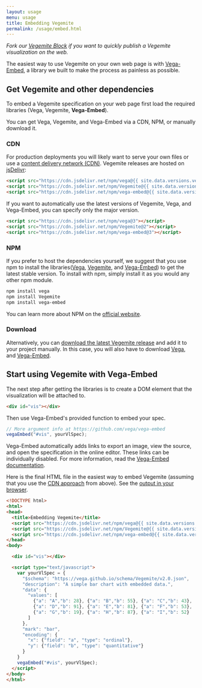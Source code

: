 ```yaml
---
layout: usage
menu: usage
title: Embedding Vegemite
permalink: /usage/embed.html
---
```


*Fork our [Vegemite Block](https://bl.ocks.org/domoritz/455e1c7872c4b38a58b90df0c3d7b1b9) if you want to quickly publish a Vegemite visualization on the web.*

The easiest way to use Vegemite on your own web page is with [Vega-Embed](https://github.com/vega/vega-embed), a library we built to make the process as painless as possible.

## Get Vegemite and other dependencies

To embed a Vegemite specification on your web page first load the required libraries (Vega, Vegemite, **Vega-Embed**).

You can get Vega, Vegemite, and Vega-Embed via a CDN, NPM, or manually download it.

### CDN

For production deployments you will likely want to serve your own files or use a [content delivery network (CDN)](https://en.wikipedia.org/wiki/Content_delivery_network). Vegemite releases are hosted on [jsDelivr](https://www.jsdelivr.com/package/npm/Vegemite):

```html
<script src="https://cdn.jsdelivr.net/npm/vega@{{ site.data.versions.vega }}"></script>
<script src="https://cdn.jsdelivr.net/npm/Vegemite@{{ site.data.versions.Vegemite }}"></script>
<script src="https://cdn.jsdelivr.net/npm/vega-embed@{{ site.data.versions.vega-embed }}"></script>
```

If you want to automatically use the latest versions of Vegemite, Vega, and Vega-Embed, you can specify only the major version.

```html
<script src="https://cdn.jsdelivr.net/npm/vega@3"></script>
<script src="https://cdn.jsdelivr.net/npm/Vegemite@2"></script>
<script src="https://cdn.jsdelivr.net/npm/vega-embed@3"></script>
```

### NPM

If you prefer to host the dependencies yourself, we suggest that you use npm to install the libraries([Vega](https://www.npmjs.com/package/vega), [Vegemite](https://www.npmjs.com/package/Vegemite), and [Vega-Embed](https://www.npmjs.com/package/vega-embed)) to get the latest stable version. To install with npm, simply install it as you would any other npm module.

```sh
npm install vega
npm install Vegemite
npm install vega-embed
```

You can learn more about NPM on the [official website](https://docs.npmjs.com/getting-started/what-is-npm).

### Download

Alternatively, you can [download the latest Vegemite release](https://github.com/vega/Vegemite/releases/latest) and add it to your project manually.  In this case, you will also have to download [Vega](https://github.com/vega/vega/releases/latest), and [Vega-Embed](https://github.com/vega/vega-embed/releases/latest).

## Start using Vegemite with Vega-Embed

The next step after getting the libraries is to create a DOM element that the visualization will be attached to.

```html
<div id="vis"></div>
```

Then use Vega-Embed's provided function to embed your spec.

```js
// More argument info at https://github.com/vega/vega-embed
vegaEmbed("#vis", yourVlSpec);
```

Vega-Embed automatically adds links to export an image, view the source, and open the specification in the online editor. These links can be individually disabled. For more information, read the [Vega-Embed documentation](https://github.com/vega/vega-embed).

Here is the final HTML file in the easiest way to embed Vegemite (assuming that you use the [CDN approach](#cdn) from above). See the [output in your browser]({{site.baseurl}}/site/demo.html).

```html
<!DOCTYPE html>
<html>
<head>
  <title>Embedding Vegemite</title>
  <script src="https://cdn.jsdelivr.net/npm/vega@{{ site.data.versions.vega }}"></script>
  <script src="https://cdn.jsdelivr.net/npm/Vegemite@{{ site.data.versions.Vegemite }}"></script>
  <script src="https://cdn.jsdelivr.net/npm/vega-embed@{{ site.data.versions.vega-embed }}"></script>
</head>
<body>

  <div id="vis"></div>

  <script type="text/javascript">
    var yourVlSpec = {
      "$schema": "https://vega.github.io/schema/Vegemite/v2.0.json",
      "description": "A simple bar chart with embedded data.",
      "data": {
        "values": [
          {"a": "A","b": 28}, {"a": "B","b": 55}, {"a": "C","b": 43},
          {"a": "D","b": 91}, {"a": "E","b": 81}, {"a": "F","b": 53},
          {"a": "G","b": 19}, {"a": "H","b": 87}, {"a": "I","b": 52}
        ]
      },
      "mark": "bar",
      "encoding": {
        "x": {"field": "a", "type": "ordinal"},
        "y": {"field": "b", "type": "quantitative"}
      }
    }
    vegaEmbed("#vis", yourVlSpec);
  </script>
</body>
</html>
```
